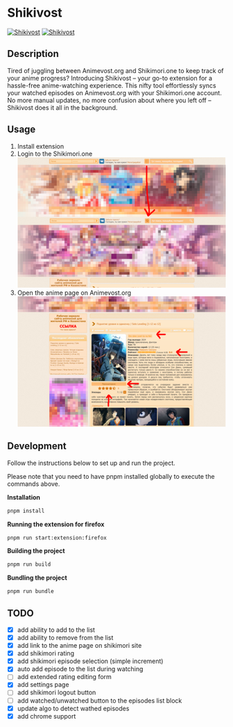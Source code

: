 # Shikivost

[![Shikivost](https://img.shields.io/amo/v/shikivost)](https://addons.mozilla.org/ru/firefox/addon/shikivost/)
[![Shikivost](https://img.shields.io/chrome-web-store/v/alfpkdagonppegpjijmcgcccafchklmc)](https://chromewebstore.google.com/detail/alfpkdagonppegpjijmcgcccafchklmc)

## Description

Tired of juggling between Animevost.org and Shikimori.one to keep track of your anime progress? Introducing Shikivost – your go-to extension for a hassle-free anime-watching experience. This nifty tool effortlessly syncs your watched episodes on Animevost.org with your Shikimori.one account. No more manual updates, no more confusion about where you left off – Shikivost does it all in the background.

## Usage

1. Install extension
2. Login to the Shikimori.one
   ![Login page](https://raw.githubusercontent.com/cjvnjde/shikivost/main/docs/img/1.png)
3. Open the anime page on Animevost.org
   ![Anime page](https://raw.githubusercontent.com/cjvnjde/shikivost/main/docs/img/2.png)

## Development

Follow the instructions below to set up and run the project.

Please note that you need to have pnpm installed globally to execute the commands above.

**Installation**

```bash
pnpm install
```

**Running the extension for firefox**

```bash
pnpm run start:extension:firefox
```

**Building the project**

```bash
pnpm run build
```

**Bundling the project**

```bash
pnpm run bundle
```

## TODO

- [x] add ability to add to the list
- [x] add ability to remove from the list
- [x] add link to the anime page on shikimori site
- [x] add shikimori rating
- [x] add shikimori episode selection (simple increment)
- [x] auto add episode to the list during watching
- [ ] add extended rating editing form
- [x] add settings page
- [ ] add shikimori logout button
- [ ] add watched/unwatched button to the episodes list block
- [x] update algo to detect wathed episodes
- [x] add chrome support
